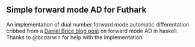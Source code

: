 ## Simple forward mode AD for Futhark

An implementation of dual number forward mode automatic differentation
cribbed from a [Daniel Brice blog post](http://www.danielbrice.net/blog/automatic-differentiation-is-trivial-in-haskell/) on forward mode AD in haskell. Thanks to @bcdarwin for help
with the implementation.
